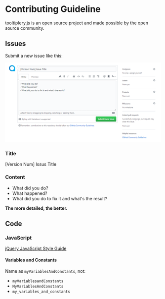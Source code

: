 # Contributing Guideline

tooltiplery.js is an open source project and made possible by the open source community.

## Issues

Submit a new issue like this:

![The demo issue](assets/CONTRIBUTING-Issues.png)

### Title

[Version Num] Issus Title

### Content

- What did you do?
- What happened?
- What did you do to fix it and what's the result?

**The more detailed, the better.**

## Code

### JavaScript

[jQuery JavaScript Style Guide](https://contribute.jquery.org/style-guide/js/)

#### Variables and Constants

Name as `myVariablesAndConstants`, not:

- `myVariablesandConstants`
- `MyVariablesAndConstants`
- `my_variables_and_constants`
